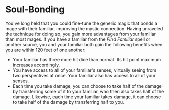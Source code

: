 # Soul-Bonding
You've long held that you could fine-tune the generic magic that bonds a mage with their familiar, improving the mystic connection.
Having unraveled the technique for doing so, you gain more advantages from your familiar than most mages.
If you have a familiar from the *Find Familiar* spell or another source, you and your familiar both gain the following benefits when you are within 120 feet of one another:
- Your familiar has three more hit dice than normal.
	Its hit point maximum increases accordingly.
- You have access to all of your familiar's senses, virtually seeing from two perspectives at once.
	Your familiar also has access to all of your senses.
- Each time you take damage, you can choose to take half of the damage by transferring some of it to your familiar, who then also takes half of the damage.
	Likewise, each time your familiar takes damage, it can choose to take half of the damage by transferring half to you.
